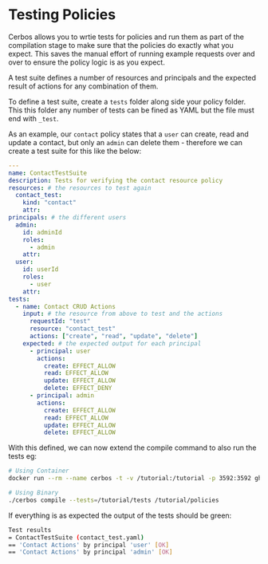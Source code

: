 # Testing Policies

Cerbos allows you to wrtie tests for policies and run them as part of the compilation stage to make sure that the policies do exactly what you expect. This saves the manual effort of running example requests over and over to ensure the policy logic is as you expect.

A test suite defines a number of resources and principals and the expected result of actions for any combination of them.

To define a test suite, create a `tests` folder along side your policy folder. This this folder any number of tests can be fined as YAML but the file must end with `_test`.

As an example, our `contact` policy states that a `user` can create, read and update a contact, but only an `admin` can delete them - therefore we can create a test suite for this like the below:

```yaml
---
name: ContactTestSuite
description: Tests for verifying the contact resource policy
resources: # the resources to test again
  contact_test:
    kind: "contact"
    attr:
principals: # the different users
  admin:
    id: adminId
    roles:
      - admin
    attr:
  user:
    id: userId
    roles:
      - user
    attr:
tests: 
  - name: Contact CRUD Actions
    input: # the resource from above to test and the actions
      requestId: "test"
      resource: "contact_test"
      actions: ["create", "read", "update", "delete"]
    expected: # the expected output for each principal
      - principal: user
        actions:
          create: EFFECT_ALLOW
          read: EFFECT_ALLOW
          update: EFFECT_ALLOW
          delete: EFFECT_DENY
      - principal: admin
        actions:
          create: EFFECT_ALLOW
          read: EFFECT_ALLOW
          update: EFFECT_ALLOW
          delete: EFFECT_ALLOW
```

With this defined, we can now extend the compile command to also run the tests eg:

```sh
# Using Container
docker run --rm --name cerbos -t -v /tutorial:/tutorial -p 3592:3592 ghcr.io/cerbos/cerbos:latest compile --tests=/tutorial/tests /tutorial/policies

# Using Binary
./cerbos compile --tests=/tutorial/tests /tutorial/policies
```

If everything is as expected the output of the tests should be green:

```sh
Test results
= ContactTestSuite (contact_test.yaml)
== 'Contact Actions' by principal 'user' [OK]
== 'Contact Actions' by principal 'admin' [OK]
```